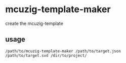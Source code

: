 # mcuzig-template-maker
create the mcuzig-template

## usage
```zig
/path/to/mcuzig-template-maker /path/to/target.json /path/to/target.svd /dir/to/project/
```